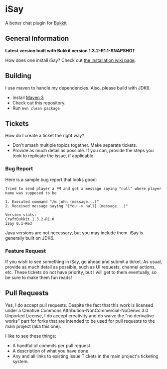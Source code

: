 [Bukkit]: http://bukkit.org/
[Maven]: http://maven.apache.org/
[Installation]: https://github.com/psanker/iSay/wiki/Installation

iSay
===========

A better chat plugin for [Bukkit][Bukkit]

General Information
-----------

__Latest version built with Bukkit version 1.3.2-R1.1-SNAPSHOT__

How does one install iSay? Check out [the installation wiki page][Installation].

Building
-----------

I use maven to handle my dependencies. Also, please build with JDK6.

- Install [Maven 3][Maven]
- Check out this repository.
- Run ```mvn clean package```

Tickets
-------------------

How do I create a ticket the right way?

- Don't smash multiple topics together. Make separate tickets.
- Provide as much detail as possible. If you can, provide the steps you took to replicate the issue, if applicable.

### Bug Report

Here is a sample bug report that looks good:

```
Tried to send player a PM and got a message saying "null" where player name was supposed to be

1. Executed command "/m john (message...)"
2. Received message saying "[You -> null] (message...)" 

Version stats:
CraftBukkit 1.3.2-R1.0
iSay 0.1-Re3
```

Java versions are not necessary, but you may include them. iSay is generally built on JDK6.

### Feature Request

If you wish to see something in iSay, go ahead and submit a ticket. As usual, provide as much detail as possible, such as UI requests, channel actions, etc. These tickets do not have priority, but I will get to them eventually, so be sure to make them fun reads!


Pull Requests
-------------

Yes, I do accept pull requests. Despite the fact that this work is licensed under a Creative Commons Attribution-NonCommercial-NoDerivs 3.0 Unported License, I do accept creativity and do waive the "no derivative works" part for forks that are intended to be used for pull requests to the main project (aka this one).

I like to see these things:

- A handful of commits per pull request
- A description of what you have done
- Any and all links to existing Issue Tickets in the main project's ticketing system.
